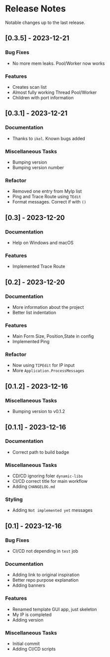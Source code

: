 # Release Notes

Notable changes up to the last release.

<!-- generated by git-cliff -->

## [0.3.5] - 2023-12-21

### Bug Fixes

- No more mem leaks. Pool/Worker now works

### Features

- Creates scan list
- Almost fully working Thread Pool/Worker
- Children with port information

## [0.3.1] - 2023-12-21

### Documentation

- Thanks to `ikel`. Known bugs added

### Miscellaneous Tasks

- Bumping version
- Bumping version number

### Refactor

- Removed one entry from MyIp list
- Ping and Trace Route using `TEdit`
- Format messages. Correct if with `()`

## [0.3] - 2023-12-20

### Documentation

- Help on Windows and macOS

### Features

- Implemented Trace Route

## [0.2] - 2023-12-20

### Documentation

- More information about the project
- Better list indentation

### Features

- Main Form Size, Position,State in config
- Implemented Ping

### Refactor

- Now using `TIPEdit` for IP input
- More `Application.ProcessMessages`

## [0.1.2] - 2023-12-16

### Miscellaneous Tasks

- Bumping version to v0.1.2

## [0.1.1] - 2023-12-16

### Documentation

- Correct path to build badge

### Miscellaneous Tasks

- CD/CD ignoring foler `dynamic-libs`
- CI/CD correct title for main workflow
- Adding `CHANGELOG.md`

### Styling

- Adding `Not implemented yet` messages

## [0.1] - 2023-12-16

### Bug Fixes

- CI/CD not depending in `test` job

### Documentation

- Adding link to original inspiration
- Better repo purpose explanation
- Adding banners

### Features

- Renamed template GUI app, just skeleton
- My IP is completed
- Adding version

### Miscellaneous Tasks

- Initial commit
- Adding CI/CD scripts

